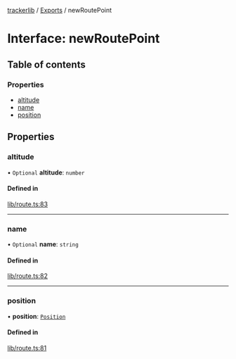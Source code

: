 [trackerlib](../README.md) / [Exports](../modules.md) / newRoutePoint

# Interface: newRoutePoint

## Table of contents

### Properties

- [altitude](newRoutePoint.md#altitude)
- [name](newRoutePoint.md#name)
- [position](newRoutePoint.md#position)

## Properties

### altitude

• `Optional` **altitude**: `number`

#### Defined in

[lib/route.ts:83](https://github.com/florisporro/trackerlib/blob/326f9fc/src/lib/route.ts#L83)

___

### name

• `Optional` **name**: `string`

#### Defined in

[lib/route.ts:82](https://github.com/florisporro/trackerlib/blob/326f9fc/src/lib/route.ts#L82)

___

### position

• **position**: [`Position`](../classes/Position.md)

#### Defined in

[lib/route.ts:81](https://github.com/florisporro/trackerlib/blob/326f9fc/src/lib/route.ts#L81)
